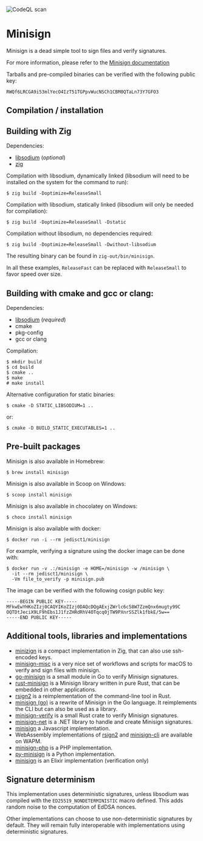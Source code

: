 ![CodeQL scan](https://github.com/jedisct1/minisign/workflows/CodeQL%20scan/badge.svg)

Minisign
========

Minisign is a dead simple tool to sign files and verify signatures.

For more information, please refer to the
[Minisign documentation](https://jedisct1.github.io/minisign/)

Tarballs and pre-compiled binaries can be verified with the following
public key:

    RWQf6LRCGA9i53mlYecO4IzT51TGPpvWucNSCh1CBM0QTaLn73Y7GFO3

Compilation / installation
--------------------------

## Building with Zig

Dependencies:

* [libsodium](https://libsodium.org/) (*optional*)
* [zig](https://ziglang.org)

Compilation with libsodium, dynamically linked (libsodium will need to be installed on the system for the command to run):

    $ zig build -Doptimize=ReleaseSmall

Compilation with libsodium, statically linked (libsodium will only be needed for compilation):

    $ zig build -Doptimize=ReleaseSmall -Dstatic

Compilation without libsodium, no dependencies required:

    $ zig build -Doptimize=ReleaseSmall -Dwithout-libsodium

The resulting binary can be found in `zig-out/bin/minisign`.

In all these examples, `ReleaseFast` can be replaced with `ReleaseSmall` to favor speed over size.

## Building with cmake and gcc or clang:

Dependencies:

* [libsodium](https://libsodium.org/) (*required*)
* cmake
* pkg-config
* gcc or clang

Compilation:

    $ mkdir build
    $ cd build
    $ cmake ..
    $ make
    # make install

Alternative configuration for static binaries:

    $ cmake -D STATIC_LIBSODIUM=1 ..

or:

    $ cmake -D BUILD_STATIC_EXECUTABLES=1 ..

## Pre-built packages

Minisign is also available in Homebrew:

    $ brew install minisign

Minisign is also available in Scoop on Windows:

    $ scoop install minisign

Minisign is also available in chocolatey on Windows:

    $ choco install minisign

Minisign is also available with docker:

    $ docker run -i --rm jedisct1/minisign

For example, verifying a signature using the docker image can be done
with:

    $ docker run -v .:/minisign -e HOME=/minisign -w /minisign \
      -it --rm jedisct1/minisign \
      -Vm file_to_verify -p minisign.pub

The image can be verified with the following cosign public key:

```text
-----BEGIN PUBLIC KEY-----
MFkwEwYHKoZIzj0CAQYIKoZIzj0DAQcDQgAExjZWrlc6c58W7ZzmQnx6mugty99C
OQTDtJeciX9LF9hEbs1J1fzZHRdRhV4OTqcq0jTW9PXnrSSZlk1fbkE/5w==
-----END PUBLIC KEY-----
```

Additional tools, libraries and implementations
-----------------------------------------------

* [minizign](https://github.com/jedisct1/zig-minisign) is a compact
implementation in Zig, that can also use ssh-encoded keys.
* [minisign-misc](https://github.com/JayBrown/minisign-misc) is a very
nice set of workflows and scripts for macOS to verify and sign files
with minisign.
* [go-minisign](https://github.com/jedisct1/go-minisign) is a small module
in Go to verify Minisign signatures.
* [rust-minisign](https://github.com/jedisct1/rust-minisign) is a Minisign
library written in pure Rust, that can be embedded in other applications.
* [rsign2](https://github.com/jedisct1/rsign2) is a reimplementation of
the command-line tool in Rust.
* [minisign (go)](https://github.com/aead/minisign) is a rewrite of Minisign
in the Go language. It reimplements the CLI but can also be used as a library.
* [minisign-verify](https://github.com/jedisct1/rust-minisign-verify) is
a small Rust crate to verify Minisign signatures.
* [minisign-net](https://github.com/bitbeans/minisign-net) is a .NET library
to handle and create Minisign signatures.
* [minisign](https://github.com/chm-diederichs/minisign) a Javascript
implementation.
* WebAssembly implementations of [rsign2](https://wapm.io/package/jedisct1/rsign2)
and [minisign-cli](https://wapm.io/package/jedisct1/minisign) are available on
WAPM.
* [minisign-php](https://github.com/soatok/minisign-php) is a PHP implementation.
* [py-minisign](https://github.com/x13a/py-minisign) is a Python
implementation.
* [minisign](https://hexdocs.pm/minisign/Minisign.html) is an Elixir implementation
  (verification only)

Signature determinism
---------------------

This implementation uses deterministic signatures, unless libsodium
was compiled with the `ED25519_NONDETERMINISTIC` macro defined. This
adds random noise to the computation of EdDSA nonces.

Other implementations can choose to use non-deterministic signatures
by default. They will remain fully interoperable with implementations
using deterministic signatures.
